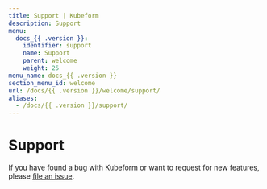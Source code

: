 ```yaml
---
title: Support | Kubeform
description: Support
menu:
  docs_{{ .version }}:
    identifier: support
    name: Support
    parent: welcome
    weight: 25
menu_name: docs_{{ .version }}
section_menu_id: welcome
url: /docs/{{ .version }}/welcome/support/
aliases:
  - /docs/{{ .version }}/support/
---
```

# Support

If you have found a bug with Kubeform or want to request for new features, please [file an issue](https://github.com/kubeform/kubeform/issues/new).
